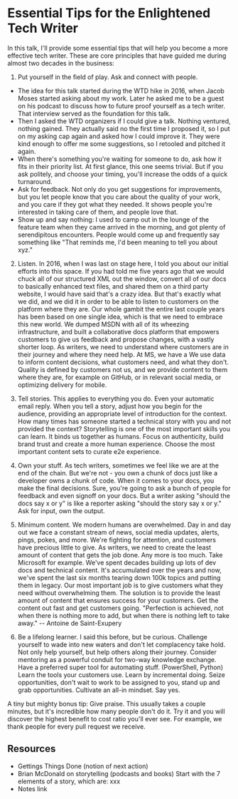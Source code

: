 # Essential Tips for the Enlightened Tech Writer

In this talk, I'll provide some essential tips that will help you become a more effective tech writer. These are core principles that have guided me during almost two decades in the business:

1. Put yourself in the field of play. Ask and connect with people.

* The idea for this talk started during the WTD hike in 2016, when Jacob Moses started asking about my work. Later he asked me to be a guest on his podcast to discuss how to future proof yourself as a tech writer. That interview served as the foundation for this talk.
* Then I asked the WTD organizers if I could give a talk. Nothing ventured, nothing gained. They actually said no the first time I proposed it, so I put on my asking cap again and asked how I could improve it. They were kind enough to offer me some suggestions, so I retooled and pitched it again.
* When there's something you're waiting for someone to do, ask how it fits in their priority list. At first glance, this one seems trivial. But if you ask politely, and choose your timing, you'll increase the odds of a quick turnaround.
* Ask for feedback. Not only do you get suggestions for improvements, but you let people know that you care about the quality of your work, and you care if they got what they needed. It shows people you're interested in taking care of them, and people love that.
* Show up and say nothing: I used to camp out in the lounge of the feature team when they came arrived in the morning, and got plenty of serendipitous encounters.  People would come up and frequently say something like "That reminds me, I'd been meaning to tell you about xyz."

2. Listen.  In 2016, when I was last on stage here, I told you about our initial efforts into this space. If you had told me five years ago that we would chuck all of our structured XML out the window, convert all of our docs to basically enhanced text files, and shared them on a third party website, I would have said that's a crazy idea. But that's exactly what we did, and we did it in order to be able to listen to customers on the platform where they are. Our whole gambit the entire last couple years has been based on one single idea, which is that we need to embrace this new world. We dumped MSDN with all of its wheezing infrastructure, and built a collaborative docs platform that empowers customers to give us feedback and propose changes, with a vastly shorter loop. As writers, we need to understand where customers are in their journey and where they need help. At MS, we have a  We use data to inform content decisions, what customers need, and what they don't. Quality is defined by customers not us, and we provide content to them where they are, for example on GitHub, or in relevant social media, or optimizing delivery for mobile.

3. Tell stories.  This applies to everything you do.  Even your automatic email reply.  When you tell a story, adjust how you begin for the audience, providing an appropriate level of introduction for the context. How many times has someone started a technical story with you and not provided the context? Storytelling is one of the most important skills you can learn. It binds us together as humans. Focus on authenticity, build brand trust and create a more human experience. Choose the most important content sets to curate e2e experience.

4. Own your stuff. As tech writers, sometimes we feel like we are at the end of the chain. But we're not - you own a chunk of docs just like a developer owns a chunk of code. When it comes to your docs, you make the final decisions.  Sure, you're going to ask a bunch of people for feedback and even signoff on your docs. But a writer asking "should the docs say x or y" is like a reporter asking "should the story say x or y." Ask for input, own the output.

5. Minimum content. We modern humans are overwhelmed. Day in and day out we face a constant stream of news, social media updates, alerts, pings, pokes, and more. We're fighting for attention, and customers have precious little to give. As writers, we need to create the least amount of content that gets the job done. Any more is too much.  Take Microsoft for example.  We've spent decades building up lots of dev docs and technical content. It's accumulated over the years and now, we've spent the last six months tearing down 100k topics and putting them in legacy. Our most important job is to give customers what they need without overwhelming them. The solution is to provide the least amount of content that ensures success for your customers. Get the content out fast and get customers going. "Perfection is achieved, not when there is nothing more to add, but when there is nothing left to take away." -- Antoine de Saint-Exupery

6. Be a lifelong learner. I said this before, but be curious. Challenge yourself to wade into new waters and don't let complacency take hold. Not only help yourself, but help others along their journey. Consider mentoring as a powerful conduit for two-way knowledge exchange. Have a preferred super tool for automating stuff.  (PowerShell, Python) Learn the tools your customers use. Learn by incremental doing. Seize opportunities, don't wait to work to be assigned to you, stand up and grab opportunities. Cultivate an all-in mindset. Say yes.

A tiny but mighty bonus tip: Give praise. This usually takes a couple minutes, but it's incredible how many people don't do it. Try it and you will discover the highest benefit to cost ratio you'll ever see. For example, we thank people for every pull request we receive.

## Resources

* Gettings Things Done (notion of next action)
* Brian McDonald on storytelling (podcasts and books)  Start with the 7 elements of a story, which are: xxx
* Notes link

<!--Also take ownership for the product experience as a whole. It is our responsibility to provide feedback to others teams when we see something that's not right. Think of yourself as an investigative reporter. We have a unique opportunity as writers to bind the product together. Ask how did you get started with that?-->
<!--add anecdotes for each point-->
